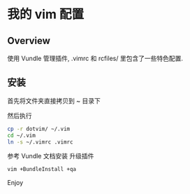 # 我的 vim 配置

## Overview
使用 Vundle 管理插件, .vimrc 和 rcfiles/ 里包含了一些特色配置.

## 安装

首先将文件夹直接拷贝到 ~ 目录下

然后执行
```bash 
cp -r dotvim/ ~/.vim
cd ~/.vim
ln -s ~/.vimrc .vimrc
```

参考 Vundle 文档安装 升级插件
```bash 
vim +BundleInstall +qa
```
Enjoy
